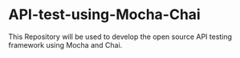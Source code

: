 # API-test-using-Mocha-Chai
This Repository will be used to develop the open source API testing framework using Mocha and Chai.
